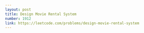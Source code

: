 ```yaml
---
layout: post
title: Design Movie Rental System
number: 1912
link: https://leetcode.com/problems/design-movie-rental-system
---
```


